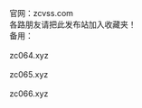 官网：zcvss.com<br> 
各路朋友请把此发布站加入收藏夹！<br>
备用：<br>
<br>
zc064.xyz<br>
       <br>
zc065.xyz<br>
       <br>
zc066.xyz<br>
       <br>


       
